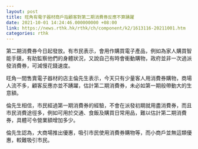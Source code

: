 ```yaml
---
layout: post
title: 旺角有電子器材商戶指顧客對第二期消費券反應不算踴躍
date: 2021-10-01 14:24:46.000000000 +08:00
link: https://news.rthk.hk/rthk/ch/component/k2/1613116-20211001.htm
categories: rthk
---
```


第二期消費券今日起發放。有市民表示，會用作購買電子產品，例如為家人購買智能手錶，有助監察他們的身體狀況，又說自己有時會衝動購物，政府並非一次過派發消費券，可減慢花錢速度。

旺角一間售賣電子器材的店主倫先生表示，今天只有少量客人用消費券購物，商場人流不多，顧客反應亦並不踴躍，估計第二期消費券，未必如第一期般帶動大的生意額。

倫先生相信，市民經過第一期消費券的經驗，不會在派發初期就用盡消費券，而且市民消費途徑多，例如可用於交通、食飯及購買日常用品，難以估計第二期消費券，具體可令營業額增加多少。

倫先生認為，大商場推出優惠，吸引市民使用消費券購物等，而小商戶並無這類優惠，較難吸引市民。
